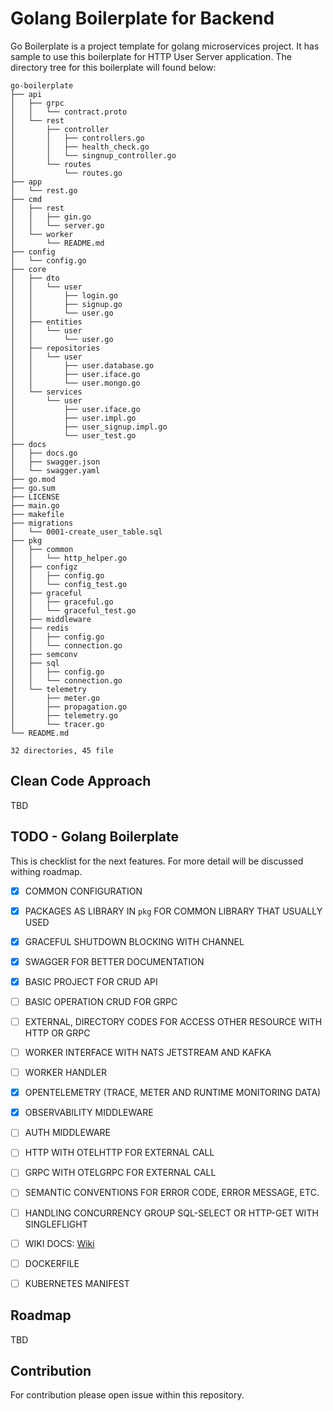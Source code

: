 # Golang Boilerplate for Backend

Go Boilerplate is a project template for golang microservices project. It has sample to use this boilerplate for HTTP User Server application. The directory tree for this boilerplate will found below:

```
go-boilerplate
├── api
│   ├── grpc
│   │   └── contract.proto
│   └── rest
│       ├── controller
│       │   ├── controllers.go
│       │   ├── health_check.go
│       │   └── singnup_controller.go
│       └── routes
│           └── routes.go
├── app
│   └── rest.go
├── cmd
│   ├── rest
│   │   ├── gin.go
│   │   └── server.go
│   └── worker
│       └── README.md
├── config
│   └── config.go
├── core
│   ├── dto
│   │   └── user
│   │       ├── login.go
│   │       ├── signup.go
│   │       └── user.go
│   ├── entities
│   │   └── user
│   │       └── user.go
│   ├── repositories
│   │   └── user
│   │       ├── user.database.go
│   │       ├── user.iface.go
│   │       └── user.mongo.go
│   └── services
│       └── user
│           ├── user.iface.go
│           ├── user.impl.go
│           ├── user_signup.impl.go
│           └── user_test.go
├── docs
│   ├── docs.go
│   ├── swagger.json
│   └── swagger.yaml
├── go.mod
├── go.sum
├── LICENSE
├── main.go
├── makefile
├── migrations
│   └── 0001-create_user_table.sql
├── pkg
│   ├── common
│   │   └── http_helper.go
│   ├── configz
│   │   ├── config.go
│   │   └── config_test.go
│   ├── graceful
│   │   ├── graceful.go
│   │   └── graceful_test.go
│   ├── middleware
│   ├── redis
│   │   ├── config.go
│   │   └── connection.go
│   ├── semconv
│   ├── sql
│   │   ├── config.go
│   │   └── connection.go
│   └── telemetry
│       ├── meter.go
│       ├── propagation.go
│       ├── telemetry.go
│       └── tracer.go
└── README.md

32 directories, 45 file
```

## Clean Code Approach

TBD

## TODO - Golang Boilerplate

This is checklist for the next features. For more detail will be discussed withing roadmap.

- [X] COMMON CONFIGURATION
- [X] PACKAGES AS LIBRARY IN `pkg` FOR COMMON LIBRARY THAT USUALLY USED
- [X] GRACEFUL SHUTDOWN BLOCKING WITH CHANNEL
- [X] SWAGGER FOR BETTER DOCUMENTATION
- [X] BASIC PROJECT FOR CRUD API
- [ ] BASIC OPERATION CRUD FOR GRPC
- [ ] EXTERNAL, DIRECTORY CODES FOR ACCESS OTHER RESOURCE WITH HTTP OR GRPC
- [ ] WORKER INTERFACE WITH NATS JETSTREAM AND KAFKA
- [ ] WORKER HANDLER
- [X] OPENTELEMETRY (TRACE, METER AND RUNTIME MONITORING DATA)
- [X] OBSERVABILITY MIDDLEWARE
- [ ] AUTH MIDDLEWARE
- [ ] HTTP WITH OTELHTTP FOR EXTERNAL CALL
- [ ] GRPC WITH OTELGRPC FOR EXTERNAL CALL
- [ ] SEMANTIC CONVENTIONS FOR ERROR CODE, ERROR MESSAGE, ETC.
- [ ] HANDLING CONCURRENCY GROUP SQL-SELECT OR HTTP-GET WITH SINGLEFLIGHT 
- [ ] WIKI DOCS: [Wiki](https://github.com/wahyurudiyan/go-boilerplate/wiki)
- [ ] DOCKERFILE
- [ ] KUBERNETES MANIFEST


## Roadmap

TBD

## Contribution

For contribution please open issue within this repository.
